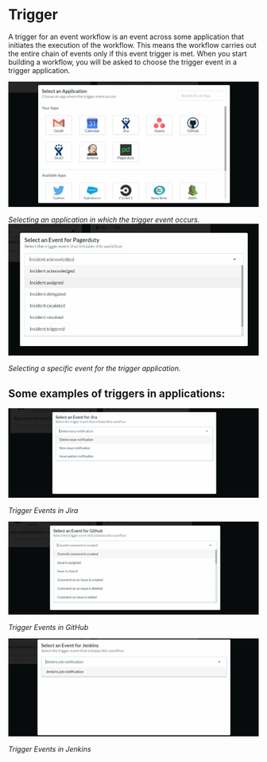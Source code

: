 # Trigger

A trigger for an event workflow is an event across some application that initiates the execution of the workflow. This means the workflow carries out the entire chain of events only if this event trigger is met. When you start building a workflow, you will be asked to choose the trigger event in a trigger application.

![](../../../.gitbook/assets/ewf3.png)

_Selecting an application in which the trigger event occurs._  
![](../../../.gitbook/assets/ewf4.jpg)

_Selecting a specific event for the trigger application._

## Some examples of triggers in applications:

![](../../../.gitbook/assets/jiratriggers.png)

_Trigger Events in Jira_

![](../../../.gitbook/assets/githubtriggers.png)

_Trigger Events in GitHub_

![](../../../.gitbook/assets/jenkins-triggers.png)

_Trigger Events in Jenkins_

